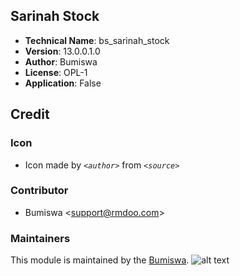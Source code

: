 ## Sarinah Stock
- **Technical Name**: bs_sarinah_stock
- **Version**: 13.0.0.1.0
- **Author**: Bumiswa
- **License**: OPL-1
- **Application**: False

## Credit
### Icon
- Icon made by _`<author>`_ from _`<source>`_

### Contributor
- Bumiswa <[support@rmdoo.com](mailto:support@rmdoo.com)>

### Maintainers
This module is maintained by the [Bumiswa](https://rmdoo.com).
![alt text](static/description/images/bumiswa-logo.png "Bumiswa")
